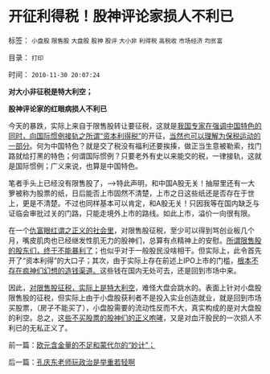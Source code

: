 # 开征利得税！股神评论家损人不利已

标签： `小盘股` `限售股` `大盘股` `股神` `股评` `大小非` `利得税` `高税收` `市场经济` `均贫富` 

目录： `打印`

时间： `2010-11-30 20:07:24`

**对大小非征税是特大利空；**

**股神评论家的红眼病损人不利已**

今天的暴跌，实际上来自于限售股转让要征税，这就是[我国专家在强调中国特色的同时，向国际惯例接轨之所谓“资本利得税”](../../../2009/12/10/专家教授嫌中国税收太轻，“向国际接轨”.md)的开征，[当然也可以理解为保税运动的一部分](../../../2009/6/17/保税运动现在进行时.md)。何为中国特色？就是交了税没有福利还要挨揍，做正当生意被勒索，找门路就给打黑的特色；何谓国际惯例？只要老外有史以来能交的税，一律接轨，这就是国际惯例；广义来说，也算是中国特色。

笔者手头上已经没有限售股了，——>特此声明，和中国A股无关！抽屉里还有一大箩被称为股票的纸，日后能否上市固然不清楚，上市之日这些纸还是否存在于世上，更是不清楚。不过也同样基本可以肯定，和A股无关！只因我等在国内缺乏与证临会审批过关的门路，只能走境外上市的路线。如此上市，溢价一向很有限。

在一个[仇富眼红谓之正义的社会里](../../../2009/8/27/仇富的目的是为了均赤贫的社会公平？.md)，对限售股征税，至少可以得到骂创业板几个月，嘴皮肌肉也已经继发性肌无力的股神们，总算有点精神上的安慰。[所谓限售股的股东们，终于不能暴利了](../../../2008/9/5/新股大小非限售期缩短是向谁的利益倾斜？.md)；也似乎对于一般股民没啥相干。但实际上，此令首先开了“资本利得”的大口子；其次，由于实际上存在前述上IPO上市的门槛，[根本不存在疯神们幻想的造钱渠道。](../../../2010/9/14/股票市场价格陪审团！.md)这些钱在国内无处可去，还是回到市场中来。

因此，[对限售股征税，实际上是特大利空](../../../2010/1/4/大小非转让要征税是特大利空.md)，难怪大盘会跳水的。表面上针对小盘股限售股的征税，但实际上由于小盘股获利者不是投入实业创造就业，就是回到市场买股票，（房子不能买了），小盘股需要的流动性反而不大，真实构成的是对大盘股的利空。总之，这[些不买股票的股神们的正义咆哮](../../../2010/11/29/国际板是最具卖国潜力的选手.md)，又是对血汗股民的一次损人不利已的无私正义了。



前一篇：[欧元含金量的不足和蒙代尔的“妙计”；](../../../2010/11/29/欧元含金量的不足和蒙代尔的“妙计”；.md)

后一篇：[孔庆东老师玩政治是举重若轻啊](../../../2010/11/30/孔庆东老师玩政治是举重若轻啊.md)